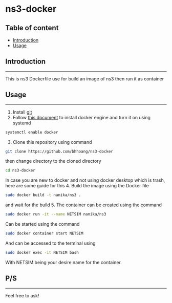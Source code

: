 # ns3-docker
## Table of content
- [Introduction](#Introduction)
- [Usage](#Usage)
## Introduction
---
This is ns3 Dockerfile use for build an image of ns3 then run it as container
## Usage
---
1. Install [git](https://git-scm.com) 
2. Follow [this document](https://docs.docker.com/engine/install/) to install docker engine and turn it on using systemd
```sh
systemctl enable docker
```
3. Clone this repository using command
```sh
git clone https://github.com/bhhoang/ns3-docker
```
then change directory to the cloned directory
```sh
cd ns3-docker
```
In case you are new to docker and not using docker desktop which is trash, here are some guide for this
4. Build the image using the Docker file
```sh
sudo docker build -t nanika/ns3 .
```
and wait for the build
5. The container can be created using the command
```sh
sudo docker run -it --name NETSIM nanika/ns3
```
Can be started using the command
```sh
sudo docker container start NETSIM
```
And can be accessed to the terminal using
```sh
sudo docker exec -it NETSIM bash
```
With NETSIM being your desire name for the container.
## P/S
---
Feel free to ask!
